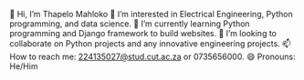 👋 Hi, I’m Thapelo Mahloko
👀 I’m interested in Electrical Engineering, Python programming, and data science.
🌱 I’m currently learning Python programming and Django framework to build websites.
💞️ I’m looking to collaborate on Python projects and any innovative engineering projects.
📫 How to reach me: 224135027@stud.cut.ac.za or 0735656000.
😄 Pronouns: He/Him

<!---
ThapeloMahloko/ThapeloMahloko is a ✨ special ✨ repository because its `README.md` (this file) appears on your GitHub profile.
You can click the Preview link to take a look at your changes.
--->
